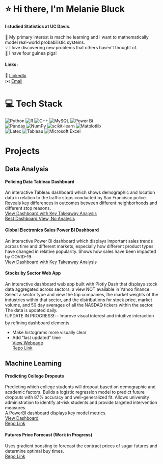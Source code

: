 # ⭐ Hi there, I'm Melanie Bluck
#### I studied Statistics at UC Davis.
:game_die: My primary interest is machine learning and I want to mathematically model real-world probabilistic systems. <br>
💡 I love discovering new problems that others haven't thought of. <br>
:carrot: I have four guinea pigs! 
#### Links: <br>
<!--
:globe_with_meridians: [My website](https://mbluck.github.io/portfolio/)  <br>
-->
:briefcase: [LinkedIn](https://www.linkedin.com/in/melanie-bluck-532850162/) <br>
:envelope: [Email](mailto:m.bluck1@gmail.com)  <br>

# 💻 Tech Stack
![Python](https://img.shields.io/badge/python-3670A0?style=for-the-badge&logo=python&logoColor=ffdd54) ![R](https://img.shields.io/badge/r-%23276DC3.svg?style=for-the-badge&logo=r&logoColor=white) ![C++](https://img.shields.io/badge/c++-%2300599C.svg?style=for-the-badge&logo=c%2B%2B&logoColor=white) ![MySQL](https://img.shields.io/badge/mysql-4479A1.svg?style=for-the-badge&logo=mysql&logoColor=white) ![Power Bi](https://img.shields.io/badge/power_bi-F2C811?style=for-the-badge&logo=powerbi&logoColor=black)<br>
![Pandas](https://img.shields.io/badge/pandas-%23150458.svg?style=for-the-badge&logo=pandas&logoColor=white) ![NumPy](https://img.shields.io/badge/numpy-%23013243.svg?style=for-the-badge&logo=numpy&logoColor=white) ![scikit-learn](https://img.shields.io/badge/scikit--learn-%23F7931E.svg?style=for-the-badge&logo=scikit-learn&logoColor=white) ![Matplotlib](https://img.shields.io/badge/Matplotlib-%23ffffff.svg?style=for-the-badge&logo=Matplotlib&logoColor=black) <br>
![Latex](https://img.shields.io/badge/LaTeX-47A141?style=for-the-badge&logo=LaTeX&logoColor=white) ![Tableau](https://img.shields.io/badge/Tableau-E97627?style=for-the-badge&logo=Tableau&logoColor=white) ![Microsoft Excel](https://img.shields.io/badge/Microsoft_Excel-217346?style=for-the-badge&logo=microsoft-excel&logoColor=white)

# Projects
## Data Analysis
#### Policing Data Tableau Dashboard
An interactive Tableau dashboard which shows demographic and location data in relation to the traffic stops
conducted by San Francisco police. Reveals key differences in outcomes between different neighborhoods and
different stop reasons. <br>
[View Dashboard with Key Takeaway Analysis](https://mavenshowcase.com/project/34135) <br>
[Best Dashboard View, No Analysis](https://public.tableau.com/views/SanFranciscoPoliceStops_17492456970570/Dashboard1?:language=en-US&publish=yes&:sid=&:redirect=auth&:display_count=n&:origin=viz_share_link) 

#### Global Electronics Sales Power BI Dashboard
An interactive Power BI dashboard which displays important sales trends across time and different markets,
especially how different product types have changed in relative popularity. 
Shows how sales have been impacted by COVID-19. <br>
[View Dashboard with Key Takeaway Analysis](https://mavenshowcase.com/project/35470)

#### Stocks by Sector Web App
An interactive dashboard web app built with Plotly Dash that displays stock data aggregated across sectors, a view NOT available in Yahoo finance.<br> 
Select a sector type and view the top companies, the market weights of the industries within that sector, and the distributions for stock price, market volume, and 50 day averages of all the NASDAQ tickers within the sector.<br>
The data is updated daily. <br> 
❗UPDATE IN PROGRESS❗-- Improve visual interest and intuitive interaction by refining dashboard elements. <br>
* Make histograms more visually clear
* Add "last updated" time <br>
[View Webpage](https://stocks-by-sector-fd8a302ce0ea.herokuapp.com/) <br>
[Repo Link](https://github.com/mbluck/Stocks-by-Sector-Analysis)


## Machine Learning
#### Predicting College Dropouts
Predicting which college students will dropout based on demographic and academic factors. Builds a logistic regression model to predict future dropouts with 87% accuracy and well-generalized fit. Allows university administration to identify at-risk students and provide targeted intervention measures. <br>
A PowerBI dashboard displays key model metrics. <br>
[View Dashboard](https://app.powerbi.com/view?r=eyJrIjoiOTczNDU2YzEtNTIxNy00ZGIxLWJiZDctZDlkYWYyN2ZhZTBjIiwidCI6IjEzNjQ4ZWJlLTJiMGItNGY3Mi1hMzAxLTRjYmNkYmZiZmYxYiJ9) <br>
[Repo Link](https://github.com/mbluck/College-Dropout-Prediction)

#### Futures Price Forecast (Work in Progress)
Uses gradient boosting to forecast the contract prices of sugar futures and determine optimal buy times. <br>
[Repo Link](https://github.com/mbluck/Futures-Price-Forecast)
